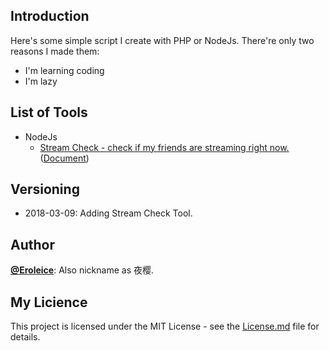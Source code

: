## Introduction
Here's some simple script I create with PHP or NodeJs. There're only two reasons I made them:
* I'm learning coding
* I'm lazy

## List of Tools
* NodeJs
    * [Stream Check - check if my friends are streaming right now.](https://github.com/Eroleice/Eroleice_Tools_on_Pi/blob/master/NodeJs/stream-check.js) ([Document](https://github.com/Eroleice/Eroleice_Tools_on_Pi/blob/master/Documents/stream-check.md))

## Versioning

* 2018-03-09: Adding Stream Check Tool.

## Author

**[@Eroleice](https://coding.net/u/Eroleice)**: Also nickname as 夜樱. 

## My Licience

This project is licensed under the MIT License - see the [License.md](https://github.com/Eroleice/Eroleice_Tools_on_Pi/blob/master/LICENSE) file for details.
